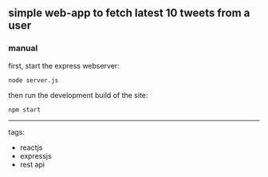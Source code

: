 ## simple web-app to fetch latest 10 tweets from a user

### manual

first, start the express webserver:

```node server.js```

then run the development build of the site:

```npm start```


***
tags:
- reactjs
- expressjs
- rest api
